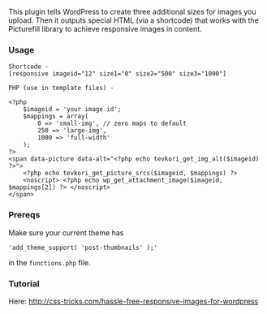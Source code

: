 This plugin tells WordPress to create three additional sizes for images you upload. Then it outputs special HTML (via a shortcode) that works with the Picturefill library to achieve responsive images in content.

### Usage

	Shortcode -
    [responsive imageid="12" size1="0" size2="500" size3="1000"]

    PHP (use in template files) -

    <?php
		$imageid = 'your image id';
		$mappings = array(
            0 => 'small-img', // zero maps to default
            250 => 'large-img',
            1000 => 'full-width'
        );
	?>
	<span data-picture data-alt="<?php echo tevkori_get_img_alt($imageid) ?>">
	   	<?php echo tevkori_get_picture_srcs($imageid, $mappings) ?>
	   	<noscript> <?php echo wp_get_attachment_image($imageid, $mappings[2]) ?> </noscript>
	</span>

### Prereqs

Make sure your current theme has

    'add_theme_support( 'post-thumbnails' );'

in the `functions.php` file.

### Tutorial

Here: http://css-tricks.com/hassle-free-responsive-images-for-wordpress